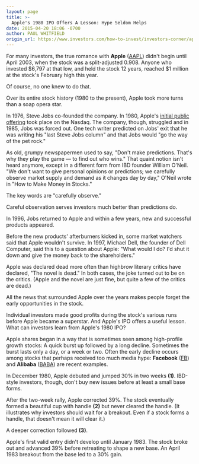 ```yaml
---
layout: page
title: >-
  Apple's 1980 IPO Offers A Lesson: Hype Seldom Helps
date: 2015-04-20 18:06 -0700
author: PAUL WHITFIELD
origin_url: https://www.investors.com/how-to-invest/investors-corner/apple-stock-history
---
```





For many investors, the true romance with **Apple** ([AAPL](https://research.investors.com/quote.aspx?symbol=AAPL)) didn't begin until April 2003, when the stock was a split-adjusted 0.908. Anyone who invested \$6,797 at that low, and held the stock 12 years, reached \$1 million at the stock's February high this year.

  

Of course, no one knew to do that.

  

Over its entire stock history (1980 to the present), Apple took more turns than a soap opera star.

  

In 1976, Steve Jobs co-founded the company. In 1980, Apple's [initial public offering](http://news.investors.com/iponews.htm) took place on the Nasdaq. The company, though, struggled and in 1985, Jobs was forced out. One tech writer predicted on Jobs' exit that he was writing his "last Steve Jobs column" and that Jobs would "go the way of the pet rock."

  

As old, grumpy newspapermen used to say, "Don't make predictions. That's why they play the game — to find out who wins." That quaint notion isn't heard anymore, except in a different form from IBD founder William O'Neil. "We don't want to give personal opinions or predictions; we carefully observe market supply and demand as it changes day by day," O'Neil wrote in "How to Make Money in Stocks."

  

The key words are "carefully observe."

  

Careful observation serves investors much better than predictions do.

  

In 1996, Jobs returned to Apple and within a few years, new and successful products appeared.

  

Before the new products' afterburners kicked in, some market watchers said that Apple wouldn't survive. In 1997, Michael Dell, the founder of Dell Computer, said this to a question about Apple: "What would I do? I'd shut it down and give the money back to the shareholders."

  

Apple was declared dead more often than highbrow literary critics have declared, "The novel is dead." In both cases, the joke turned out to be on the critics. (Apple and the novel are just fine, but quite a few of the critics are dead.)

  

All the news that surrounded Apple over the years makes people forget the early opportunities in the stock.

  

Individual investors made good profits during the stock's various runs before Apple became a superstar. And Apple's IPO offers a useful lesson. What can investors learn from Apple's 1980 IPO?

  

Apple shares began in a way that is sometimes seen among high-profile growth stocks: A quick burst up followed by a long decline. Sometimes the burst lasts only a day, or a week or two. Often the early decline occurs among stocks that perhaps received too much media hype: **Facebook** ([FB](https://research.investors.com/quote.aspx?symbol=FB)) and **Alibaba** ([BABA](https://research.investors.com/quote.aspx?symbol=BABA)) are recent examples.

  

In December 1980, Apple debuted and jumped 30% in two weeks **(1)**. IBD-style investors, though, don't buy new issues before at least a small base forms.

  

After the two-week rally, Apple corrected 39%. The stock eventually formed a beautiful cup with handle **(2)** but never cleared the handle. (It illustrates why investors should wait for a breakout. Even if a stock forms a handle, that doesn't mean it will clear it.)

  

A deeper correction followed **(3)**.

  

Apple's first valid entry didn't develop until January 1983. The stock broke out and advanced 39% before retreating to shape a new base. An April 1983 breakout from the base led to a 30% gain.




